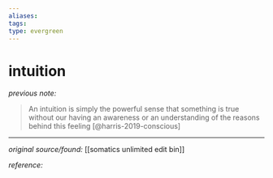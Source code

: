 ```yaml
---
aliases: 
tags: 
type: evergreen
---
```


# intuition

_previous note:_ 

> An intuition is simply the powerful sense that something is true without our having an awareness or an understanding of the reasons behind this feeling [@harris-2019-conscious]

---

_original source/found:_ [[somatics unlimited edit bin]]

_reference:_ 




